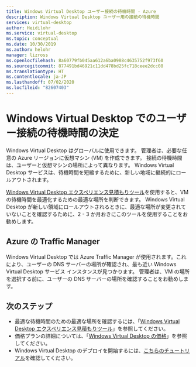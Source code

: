 ```yaml
---
title: Windows Virtual Desktop ユーザー接続の待機時間 - Azure
description: Windows Virtual Desktop ユーザー用の接続の待機時間
services: virtual-desktop
author: Heidilohr
ms.service: virtual-desktop
ms.topic: conceptual
ms.date: 10/30/2019
ms.author: helohr
manager: lizross
ms.openlocfilehash: 8a60779fb045aa612a6ba0988c4635752f973f60
ms.sourcegitcommit: 877491bd46921c11dd478bd25fc718ceee2dcc08
ms.translationtype: HT
ms.contentlocale: ja-JP
ms.lasthandoff: 07/02/2020
ms.locfileid: "82607403"
---
```

# <a name="determine-user-connection-latency-in-windows-virtual-desktop"></a>Windows Virtual Desktop でのユーザー接続の待機時間の決定

Windows Virtual Desktop はグローバルに使用できます。 管理者は、必要な任意の Azure リージョンに仮想マシン (VM) を作成できます。 接続の待機時間は、ユーザーと仮想マシンの場所によって異なります。 Windows Virtual Desktop サービスは、待機時間を短縮するために、新しい地域に継続的にロールアウトされます。 
 
[Windows Virtual Desktop エクスペリエンス見積もりツール](https://azure.microsoft.com/services/virtual-desktop/assessment/)を使用すると、VM の待機時間を最適化するための最適な場所を判断できます。 Windows Virtual Desktop が新しい領域にロールアウトされるときに、最適な場所が変更されていないことを確認するために、2 - 3 か月おきにこのツールを使用することをお勧めします。 

## <a name="azure-traffic-manager"></a>Azure の Traffic Manager

Windows Virtual Desktop では Azure Traffic Manager が使用されます。これにより、ユーザーの DNS サーバーの場所が確認され、最も近い Windows Virtual Desktop サービス インスタンスが見つかります。 管理者は、VM の場所を選択する前に、ユーザーの DNS サーバーの場所を確認することをお勧めします。

## <a name="next-steps"></a>次のステップ

- 最適な待機時間のための最適な場所を確認するには、「[Windows Virtual Desktop エクスペリエンス見積もりツール](https://azure.microsoft.com/services/virtual-desktop/assessment/)」を参照してください。
- 価格プランの詳細については、「[Windows Virtual Desktop の価格](https://azure.microsoft.com/pricing/details/virtual-desktop/)」を参照してください。
- Windows Virtual Desktop のデプロイを開始するには、[こちらのチュートリアル](./virtual-desktop-fall-2019/tenant-setup-azure-active-directory.md)を確認してください。